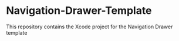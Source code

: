 # Navigation-Drawer-Template
This repository contains the Xcode project for the Navigation Drawer template 
